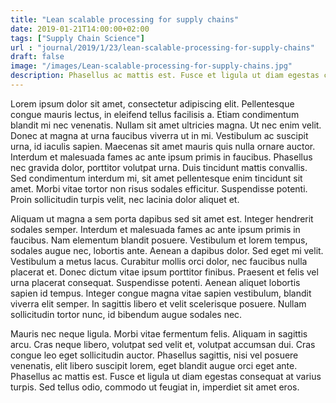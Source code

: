 ```yaml
---
title: "Lean scalable processing for supply chains"
date: 2019-01-21T14:00:00+02:00
tags: ["Supply Chain Science"]
url : "journal/2019/1/23/lean-scalable-processing-for-supply-chains"
draft: false
image: "/images/Lean-scalable-processing-for-supply-chains.jpg"
description: Phasellus ac mattis est. Fusce et ligula ut diam egestas consequat at varius turpis.
---
```


Lorem ipsum dolor sit amet, consectetur adipiscing elit. Pellentesque congue mauris lectus, in eleifend tellus facilisis a. Etiam condimentum blandit mi nec venenatis. Nullam sit amet ultricies magna. Ut nec enim velit. Donec at magna at urna faucibus viverra ut in mi. Vestibulum ac suscipit urna, id iaculis sapien. Maecenas sit amet mauris quis nulla ornare auctor. Interdum et malesuada fames ac ante ipsum primis in faucibus. Phasellus nec gravida dolor, porttitor volutpat urna. Duis tincidunt mattis convallis. Sed condimentum interdum mi, sit amet pellentesque enim tincidunt sit amet. Morbi vitae tortor non risus sodales efficitur. Suspendisse potenti. Proin sollicitudin turpis velit, nec lacinia dolor aliquet et.

Aliquam ut magna a sem porta dapibus sed sit amet est. Integer hendrerit sodales semper. Interdum et malesuada fames ac ante ipsum primis in faucibus. Nam elementum blandit posuere. Vestibulum et lorem tempus, sodales augue nec, lobortis ante. Aenean a dapibus dolor. Sed eget mi velit. Vestibulum a metus lacus. Curabitur mollis orci dolor, nec faucibus nulla placerat et. Donec dictum vitae ipsum porttitor finibus. Praesent et felis vel urna placerat consequat. Suspendisse potenti. Aenean aliquet lobortis sapien id tempus. Integer congue magna vitae sapien vestibulum, blandit viverra elit semper. In sagittis libero et velit scelerisque posuere. Nullam sollicitudin tortor nunc, id bibendum augue sodales nec.

Mauris nec neque ligula. Morbi vitae fermentum felis. Aliquam in sagittis arcu. Cras neque libero, volutpat sed velit et, volutpat accumsan dui. Cras congue leo eget sollicitudin auctor. Phasellus sagittis, nisi vel posuere venenatis, elit libero suscipit lorem, eget blandit augue orci eget ante. Phasellus ac mattis est. Fusce et ligula ut diam egestas consequat at varius turpis. Sed tellus odio, commodo ut feugiat in, imperdiet sit amet eros.